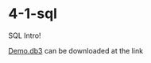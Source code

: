 # 4-1-sql
SQL Intro!


[Demo.db3](https://drive.google.com/file/d/1OM87D-yS4QjRhTiUZ4Kv0JbzkWGT3bcB/view?usp=sharing) can be downloaded at the link
